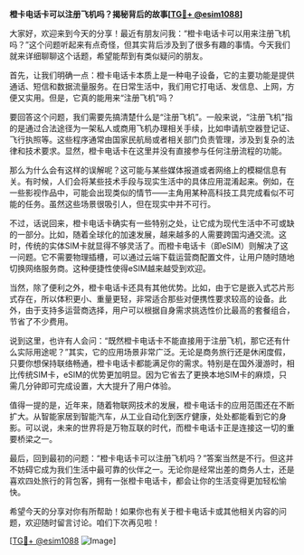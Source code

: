 **橙卡电话卡可以注册飞机吗？揭秘背后的故事[[TG💪+ @esim1088](https://t.me/s/esim1088)]**

大家好，欢迎来到今天的分享！最近有朋友问我：“橙卡电话卡可以用来注册飞机吗？”这个问题听起来有点奇怪，但其实背后涉及到了很多有趣的事情。今天我们就来详细聊聊这个话题，希望能帮到有类似疑问的朋友。

首先，让我们明确一点：橙卡电话卡本质上是一种电子设备，它的主要功能是提供通话、短信和数据流量服务。在日常生活中，我们用它打电话、发信息、上网，方便又实用。但是，它真的能用来“注册飞机”吗？

要回答这个问题，我们需要先搞清楚什么是“注册飞机”。一般来说，“注册飞机”指的是通过合法途径为一架私人或商用飞机办理相关手续，比如申请航空器登记证、飞行执照等。这些程序通常由国家民航局或者相关部门负责管理，涉及到复杂的法律和技术要求。显然，橙卡电话卡在这里并没有直接参与任何注册流程的功能。

那么为什么会有这样的误解呢？这可能与某些媒体报道或者网络上的模糊信息有关。有时候，人们会将某些技术手段与现实生活中的具体应用混淆起来。例如，在一些影视作品中，可能会出现类似的情节——主角用某种高科技工具完成看似不可能的任务。虽然这些场景很吸引人，但在现实中并不可行。

不过，话说回来，橙卡电话卡确实有一些特别之处，让它成为现代生活中不可或缺的一部分。比如，随着全球化的加速发展，越来越多的人需要跨国沟通交流。这时，传统的实体SIM卡就显得不够灵活了。而橙卡电话卡（即eSIM）则解决了这一问题。它不需要物理插槽，可以通过云端下载运营商配置文件，让用户随时随地切换网络服务商。这种便捷性使得eSIM越来越受到欢迎。

当然，除了便利之外，橙卡电话卡还具有其他优势。比如，由于它是嵌入式芯片形式存在，所以体积更小、重量更轻，非常适合那些对便携性要求较高的设备。此外，由于支持多运营商选择，用户可以根据自身需求挑选性价比最高的套餐组合，节省了不少费用。

说到这里，也许有人会问：“既然橙卡电话卡不能直接用于注册飞机，那它还有什么实际用途呢？”其实，它的应用场景非常广泛。无论是商务旅行还是休闲度假，只要你想保持联络畅通，橙卡电话卡都能满足你的需求。特别是在国外漫游时，相比传统SIM卡，eSIM的优势更加明显。因为它省去了更换本地SIM卡的麻烦，只需几分钟即可完成设置，大大提升了用户体验。

值得一提的是，近年来，随着物联网技术的发展，橙卡电话卡的应用范围还在不断扩大。从智能家居到智能汽车，从工业自动化到医疗健康，处处都能看到它的身影。可以说，未来的世界将是万物互联的时代，而橙卡电话卡正是连接这一切的重要桥梁之一。

最后，回到最初的问题：“橙卡电话卡可以注册飞机吗？”答案当然是不行。但这并不妨碍它成为我们生活中最可靠的伙伴之一。无论你是经常出差的商务人士，还是喜欢四处旅行的背包客，拥有一张橙卡电话卡，都会让你的生活变得更加轻松愉快。

希望今天的分享对你有所帮助！如果你也有关于橙卡电话卡或其他相关内容的问题，欢迎随时留言讨论。咱们下次再见啦！

[[TG💪+ @esim1088](https://t.me/s/esim1088) ![Image](https://i.postimg.cc/4NQfJmqS/Snipaste-2025-05-13-00-14-12.png)]
